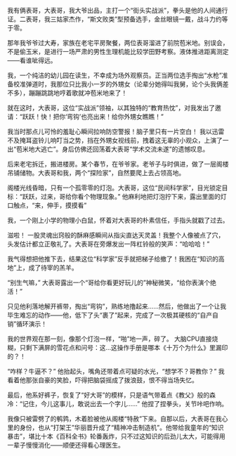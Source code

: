 我有俩表哥，大表哥，我大爷出品，主打一个“街头实战派”，拳头是他的人间通行证。二表哥，我三姑家杰作，“斯文败类”型预备选手，金丝眼镜一戴，战斗力约等于零。

那年我爷爷过大寿，家族在老宅平房聚餐，两位表哥溜进了前院苞米地。别误会，不是偷玉米，是进行一场严肃的男性生理机能比较学田野考察。液体推进距离测定——看谁呲得远。

我，一个纯洁的幼儿园在读生，不幸成为场外观察员。正当两位选手掏出“水枪”准备校准弹道时，我那位只比我小一岁的外甥女（论辈分她得叫我舅，论个头我俩差不多），蹦蹦跳跳地哼着歌就冲苞米地来了！

就在这时，大表哥，这位“实战派”领袖，以其独特的“教育热忱”，对我发出了邀请：“跃跃！快！把你‘弯钩’也亮出来！给你外甥女瞧瞧！”

我当时那点儿可怜的羞耻心瞬间拉响防空警报！脑子里只有一片空白！ 我以迅雷不及掩耳盗铃儿响叮当之势，挡在外甥女视线前，拽着这无辜的小观众，上演了一出“苞米地大逃亡”。身后仿佛还回荡着大表哥“学术交流未遂”的遗憾叹息。

后来老宅拆迁，搬进楼房。某个春节，在爷爷家。老爷子与时俱进，做了一层阁楼吊铺储物。大表哥和我，两个“探险家”，自然要爬上去占领高地。

阁楼光线昏暗，只有一个孤零零的灯泡。大表哥，这位“民间科学家”，目光锁定目标：“跃跃，过来，哥给你看个物理现象。” 他麻利地把灯泡拧下来，露出里面的灯口触点，“来，伸手，摸摸看”

我，一个刚上小学的物理小白鼠，怀着对大表哥的朴素信任，手指头就戳了过去。

滋啦！ 一股灵魂出窍般的酥麻感瞬间从指尖直达天灵盖！我整个人像被点了穴，头发估计都立正敬礼了。大表哥在旁爆发出一阵杠铃般的笑声：“哈哈哈！”

我气得想把他推下去，结果这位“科学家”反手就把梯子给撤了！我困在“知识的高地”上，成了待宰的羔羊。

“别生气嘛，” 大表哥露出一个“哥给你看更好玩儿的”神秘微笑，“给你表演个绝活！”

只见他利落地解开裤带，掏出“弯钩”，熟练地撸起来……然后，他做出了一个让我毕生难忘的动作——他，低下了头“裹了”起来，完成了一次极其硬核的“自产自销”循环演示！

我的世界观在那一刻，像那个灯泡一样，“啪”地一声，碎了。 大脑CPU直接烧糊，只剩下满屏的雪花点和问号：这…这操作手册是哪本《十万个为什么》里漏印的？！

“咋样？牛逼不？” 他抬起头，嘴角还带着点可疑的水光，“想学不？哥教你？” 我看着他那张自豪的笑脸，吓得把脑袋摇成了拨浪鼓，恨不得当场失忆。

最后，他系好裤子，恢复了“好大哥”的模样，只是语气带着点《教父》般的森冷：“记住，今儿这事儿，敢说出去一个字儿……” 他捏了捏拳头，关节咔吧作响。

我像只被雷劈了的鹌鹑，木着脸被他从阁楼“特赦”下来。自那以后，大表哥在我心里的身份，也从“打架王”华丽晋升成了“精神冲击制造机”。他带给我童年的“知识暴击”，堪比十本《百科全书》轮番轰炸，只不过这知识的后劲儿太大，可能得用一辈子慢慢消化——顺便还得看心理医生。